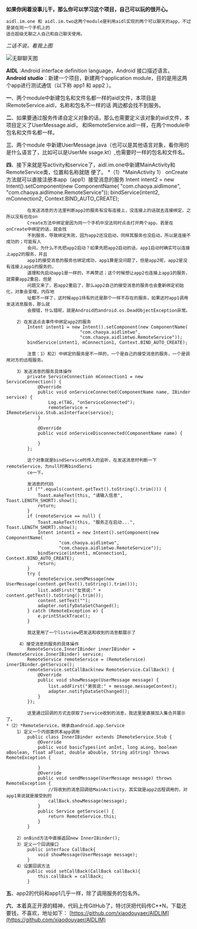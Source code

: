
**如果你闲着没事儿干，那么你可以学习这个项目，自己可以玩的很开心。**

    aidl.im.one 和 aidl.im.two这两个module是利用aidl实现的两个可以聊天的app，不过是装在同一个手机上的
    适合超级无聊之人自己和自己聊天使用。

*二话不说，看我上图*

![无聊聊天图](https://i.imgur.com/MEUw47p.gif)

**AIDL** :Android interface definition language，Android 接口描述语言。
**Android studio**：新建一个项目，新建两个application  module，目的是用这两个app进行测试通信（以下称
    app1  和  app2 ）。

**一**、两个module中新建包名和文件名都一样的aidl文件，本项目是IRemoteService.aidl，名称和包名不一样的话
    两边都会找不到服务。
    
**二**、如果要通过服务传递自定义对象的话，那么也需要定义该对象的aidl文件，本项目定义了UserMessage.aidl，
    和IRemoteService.aidl一样，在两个module中包名和文件名都一样。
    
**三**、两个module 中新建UserMessage.java（也可以是其他语言对象，看你用的是什么语言了，比如可以是UserMe
    ssage.kt）,也需要时一样的包名和文件名。
    
**四**、接下来就是写activity和service了，aidl.im.one中新建MainActivity和RemoteService类，位置和名称就随
    便了。
    *（1）*MainActivity
        1） onCreate方法就可以直接注册本app（app1）接受消息的服务
            Intent intent2 = new Intent().setComponent(new ComponentName(
                            "com.chaoya.aidlimone",
                            "com.chaoya.aidlimone.RemoteService"));
            bindService(intent2, mConnection2, Context.BIND_AUTO_CREATE);

            在发送消息的方法里判断app2的服务有没有连接上，没连接上的话就去连接绑定，之所以没有也在on
            Create方法中绑定是因为同一个手机中没法同时点击打开两个app，若是在onCreate中绑定的话，就会找
            不到服务，导致绑定失败，因为app2还没启动，同样其服务也没启动，所以是连接不成功的；可能有人
            会问，为什么不先把app2启动？如果先把app2启动的话，app1启动时确实可以连接上app2的服务，并且
            app1的接受消息的服务也绑定成功，app1算是没问题了，但是app2呢，app2是没有连接上app1的服务的，
            道理和先启动app1是一样的，不再赘述；这个时候想让app2也连接上app1的服务，就需要app2重启，但是
            问题又来了，若app2重启了，那么app2自己的接受消息的服务也会重新绑定初始化，对象会变哦，内存地
            址都不一样了，这时候app1持有的还是那个一样不存在的服务，如果这时app1调用发送消息服务，那么就
            会报错，什么错呢，就是Android的android.os.DeadObjectException异常。

        2）在发送点击事件中绑定app2的服务
            Intent intent1 = new Intent().setComponent(new ComponentName(
                                "com.chaoya.aidlimtwo",
                                "com.chaoya.aidlimtwo.RemoteService"));
            bindService(intent1, mConnection1, Context.BIND_AUTO_CREATE);

            注意：1）和2）中绑定的服务是不一样的，一个是自己的接受消息的服务，一个是调用对方的远程服务。

        3）发送消息的服务具体操作
            private ServiceConnection mConnection1 = new ServiceConnection() {
                @Override
                public void onServiceConnected(ComponentName name, IBinder service) {
                    Log.e(TAG, "onServiceConnected");
                    remoteService = IRemoteService.Stub.asInterface(service);
                }

                @Override
                public void onServiceDisconnected(ComponentName name) {

                }
            };

            这个对象就是bindService时传入的监听，在发送消息时判断一下remoteService，为null时再bindServi
            ce一下。

            发消息的代码
            if ("".equals(content.getText().toString().trim())) {
                Toast.makeText(this, "请输入信息", Toast.LENGTH_SHORT).show();
                return;
            }
            if (remoteService == null) {
                Toast.makeText(this, "服务正在启动...", Toast.LENGTH_SHORT).show();
                Intent intent1 = new Intent().setComponent(new ComponentName(
                        "com.chaoya.aidlimtwo",
                        "com.chaoya.aidlimtwo.RemoteService"));
                bindService(intent1, mConnection1, Context.BIND_AUTO_CREATE);
                return;
            }
            try {
                remoteService.sendMessage(new UserMessage(content.getText().toString().trim()));
                list.addFirst("女孩说:" + content.getText().toString().trim());
                content.setText("");
                adapter.notifyDataSetChanged();
            } catch (RemoteException e) {
                e.printStackTrace();
            }

            我这里用了一个listview把发送和收到的消息都展示了

         4）接受消息的服务的具体操作
            RemoteService.InnerIBinder innerIBinder = (RemoteService.InnerIBinder) service;
            RemoteService remoteService = (RemoteService) innerIBinder.getService();
            remoteService.setCallBack(new RemoteService.CallBack() {
                @Override
                public void showMessage(UserMessage message) {
                    list.addFirst("男孩说:" + message.messageContent);
                    adapter.notifyDataSetChanged();
                }
            });

            这里通过回调的方式去获取了service收到的消息，我这里是直接加入集合并展示了。
    *（2）*RemoteService，继承自android.app.Service
        1）定义一个内部类供本app调用
            public class InnerIBinder extends IRemoteService.Stub {
                @Override
                public void basicTypes(int anInt, long aLong, boolean aBoolean, float aFloat, double aDouble, String aString) throws RemoteException {

                }
                @Override
                public void sendMessage(UserMessage message) throws RemoteException {
                    //将收到的消息回调给MainActivity，其实就是app2远程调用的，对app1来说就是接受到的
                    callBack.showMessage(message);
                }
                public Service getService() {
                    return RemoteService.this;
                }
            }

        2）onBind方法中直接返回new InnerIBinder(); 
        3）定义一个回调接口
            public interface CallBack{
                void showMessage(UserMessage message);
            }
        4）设置回调方法
            public void setCallBack(CallBack callBack){
                this.callBack = callBack;
            }

**五**、app2的代码和app1几乎一样，除了调用服务的包名外。

**六**、本着真正开源的精神，代码上传GitHub了，特讨厌把代码传C**N，下载还要钱，不喜欢，地址如下：
		[https://github.com/xiaodouyaer/AIDLIM](https://github.com/xiaodouyaer/AIDLIM)
